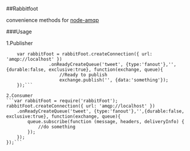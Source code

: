 ##Rabbitfoot

convenience methods for [node-amqp](https://github.com/postwait/node-amqp)   

###Usage

1.Publisher

```var rabbitFoot = require('rabbitFoot');       
	var rabbitFoot = rabbitFoot.createConnection({ url: 'amqp://localhost' })       
				.onReadyCreateQueue('tweet', {type:'fanout'},'',{durable:false, exclusive:true}, function(exchange, queue){      
					//Ready to publish   
					exchange.publish('', {data:'something'});   	
	});```

2.Consumer
```var rabbitFoot = require('rabbitFoot');   
rabbitFoot.createConnection({ url: 'amqp://localhost' })   
	.onReadyCreateQueue('tweet', {type:'fanout'},'',{durable:false, exclusive:true}, function(exchange, queue){   			 
		queue.subscribe(function (message, headers, deliveryInfo) {   
			//do something    
		});   
	});  
});```